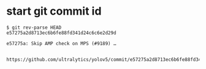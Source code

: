 <!--
 * @Author: xuarehere
 * @Date: 2022-08-30 11:09:39
 * @LastEditTime: 2022-09-08 19:19:10
 * @LastEditors: xuarehere
 * @Description: 
 * @FilePath: /yolovx_deepsort_pytorch/detector/PPYOLOE/readme_dev.md
 * 可以输入预定的版权声明、个性签名、空行等
-->
# start git commit id
```
$ git rev-parse HEAD
e57275a2d8713ec6b6fe88fd341d24c6c6e2d29d

e57275a: Skip AMP check on MPS (#9189) …


https://github.com/ultralytics/yolov5/commit/e57275a2d8713ec6b6fe88fd341d24c6c6e2d29d

```





